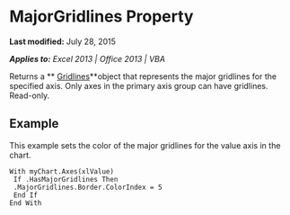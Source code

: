 
# MajorGridlines Property

 **Last modified:** July 28, 2015

 _**Applies to:** Excel 2013 | Office 2013 | VBA_

Returns a  ** [Gridlines](8879cdea-609f-5994-3fb6-3a9d5fa849b4.md)**object that represents the major gridlines for the specified axis. Only axes in the primary axis group can have gridlines. Read-only.


## Example

This example sets the color of the major gridlines for the value axis in the chart.


```
With myChart.Axes(xlValue) 
 If .HasMajorGridlines Then 
 .MajorGridlines.Border.ColorIndex = 5 
 End If 
End With
```

